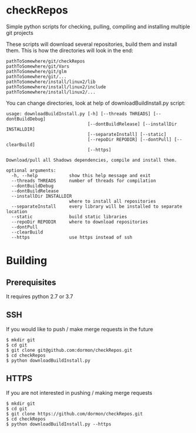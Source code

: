 # checkRepos
Simple python scripts for checking, pulling, compiling and installing multiple git projects

These scripts will download several repositories, build them and install them.
This is how the directories will look in the end:
```
pathToSomewhere/git/checkRepos
pathToSomewhere/git/Vars
pathToSomewhere/git/glm
pathToSomewhere/git/...
pathToSomewhere/install/linux2/lib
pathToSomewhere/install/linux2/include
pathToSomewhere/install/linux2/...
```

You can change directories, look at help of downloadBuildInstall.py script:
```
usage: downloadBuildInstall.py [-h] [--threads THREADS] [--dontBuildDebug]
                               [--dontBuildRelease] [--installDir INSTALLDIR]
                               [--separateInstall] [--static]
                               [--repoDir REPODIR] [--dontPull] [--clearBuild]
                               [--https]

Download/pull all Shadows dependencies, compile and install them.

optional arguments:
  -h, --help            show this help message and exit
  --threads THREADS     number of threads for compilation
  --dontBuildDebug
  --dontBuildRelease
  --installDir INSTALLDIR
                        where to install all repositories
  --separateInstall     every library will be installed to separate location
  --static              build static libraries
  --repoDir REPODIR     where to download repositories
  --dontPull
  --clearBuild
  --https               use https instead of ssh
```

# Building


## Prerequisites
It requires python 2.7 or 3.7

## SSH
If you would like to push / make merge requests in the future
```
$ mkdir git
$ cd git
$ git clone git@github.com:dormon/checkRepos.git
$ cd checkRepos
$ python downloadBuildInstall.py
```

## HTTPS
If you are not interested in pushing / making merge requests
```
$ mkdir git
$ cd git
$ git clone https://github.com/dormon/checkRepos.git
$ cd checkRepos
$ python downloadBuildInstall.py --https
```
